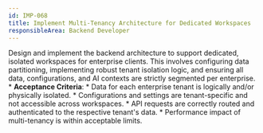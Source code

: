 ```yaml
---
id: IMP-068
title: Implement Multi-Tenancy Architecture for Dedicated Workspaces
responsibleArea: Backend Developer
---
```

Design and implement the backend architecture to support dedicated, isolated workspaces for enterprise clients. This involves configuring data partitioning, implementing robust tenant isolation logic, and ensuring all data, configurations, and AI contexts are strictly segmented per enterprise.    *   **Acceptance Criteria**:
    *   Data for each enterprise tenant is logically and/or physically isolated.
    *   Configurations and settings are tenant-specific and not accessible across workspaces.
    *   API requests are correctly routed and authenticated to the respective tenant's data.
    *   Performance impact of multi-tenancy is within acceptable limits.